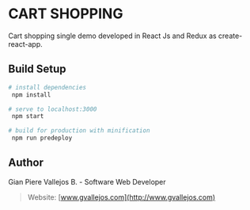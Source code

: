 # CART SHOPPING
Cart shopping single demo developed in React Js and Redux as create-react-app.

## Build Setup
``` bash
# install dependencies
 npm install

# serve to localhost:3000
 npm start

# build for production with minification
 npm run predeploy
```

## Author
Gian Piere Vallejos B. - Software Web Developer
> Website: [www.gvallejos.com](http://www.gvallejos.com)
